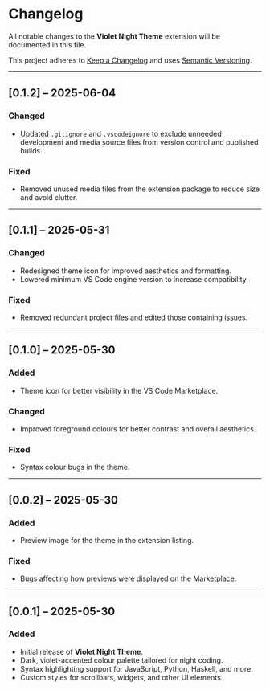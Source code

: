 # Changelog

All notable changes to the **Violet Night Theme** extension will be documented in this file.

This project adheres to [Keep a Changelog](https://keepachangelog.com/en/1.0.0) and uses [Semantic Versioning](https://semver.org).

---

## [0.1.2] – 2025-06-04

### Changed
- Updated `.gitignore` and `.vscodeignore` to exclude unneeded development and media source files from version control and published builds.

### Fixed
- Removed unused media files from the extension package to reduce size and avoid clutter.

---

## [0.1.1] – 2025-05-31

### Changed
- Redesigned theme icon for improved aesthetics and formatting.
- Lowered minimum VS Code engine version to increase compatibility.

### Fixed
- Removed redundant project files and edited those containing issues.

---

## [0.1.0] – 2025-05-30

### Added
- Theme icon for better visibility in the VS Code Marketplace.

### Changed
- Improved foreground colours for better contrast and overall aesthetics.

### Fixed
- Syntax colour bugs in the theme.

---

## [0.0.2] – 2025-05-30

### Added
- Preview image for the theme in the extension listing.

### Fixed
- Bugs affecting how previews were displayed on the Marketplace.

---

## [0.0.1] – 2025-05-30

### Added
- Initial release of **Violet Night Theme**.
- Dark, violet-accented colour palette tailored for night coding.
- Syntax highlighting support for JavaScript, Python, Haskell, and more.
- Custom styles for scrollbars, widgets, and other UI elements.